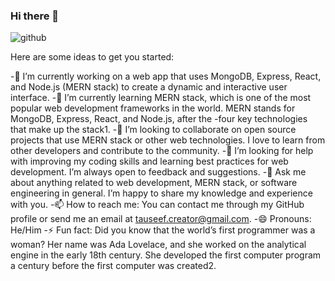   ### Hi there 👋
![github](https://img.shields.io/badge/GitHub-000000?style=for-the-badge&logo=GitHub&logoColor=white)

Here are some ideas to get you started:

-🔭 I’m currently working on a web app that uses MongoDB, Express, React, and Node.js (MERN stack) to create a dynamic and interactive user interface.
-🌱 I’m currently learning MERN stack, which is one of the most popular web development frameworks in the world. MERN stands for MongoDB, Express, React, and Node.js, after the -four key technologies that make up the stack1.
-👯 I’m looking to collaborate on open source projects that use MERN stack or other web technologies. I love to learn from other developers and contribute to the community.
-🤔 I’m looking for help with improving my coding skills and learning best practices for web development. I’m always open to feedback and suggestions.
-💬 Ask me about anything related to web development, MERN stack, or software engineering in general. I’m happy to share my knowledge and experience with you.
-📫 How to reach me: You can contact me through my GitHub profile or send me an email at tauseef.creator@gmail.com.
-😄 Pronouns: He/Him
-⚡ Fun fact: Did you know that the world’s first programmer was a woman? Her name was Ada Lovelace, and she worked on the analytical engine in the early 18th century. She developed the first computer program a century before the first computer was created2.



